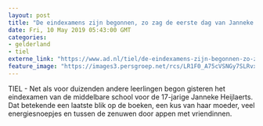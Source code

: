 ```yaml
---
layout: post
title: "De eindexamens zijn begonnen, zo zag de eerste dag van Janneke (17) eruit"
date: Fri, 10 May 2019 05:43:00 GMT
categories: 
- gelderland 
- tiel 
externe_link: "https://www.ad.nl/tiel/de-eindexamens-zijn-begonnen-zo-zag-de-eerste-dag-van-janneke-17-eruit~aed6d61d/"
feature_image: "https://images3.persgroep.net/rcs/LR1F0_A75cVSNGy7SLRvxNj87qQ/diocontent/147724353/_fitwidth/400/?appId=21791a8992982cd8da851550a453bd7f&quality=0.7"
---
```


TIEL - Net als voor duizenden andere leerlingen begon gisteren het eindexamen van de middelbare school voor de 17-jarige Janneke Heijlaerts. Dat betekende een laatste blik op de boeken, een kus van haar moeder, veel energiesnoepjes en tussen de zenuwen door appen met vriendinnen.
